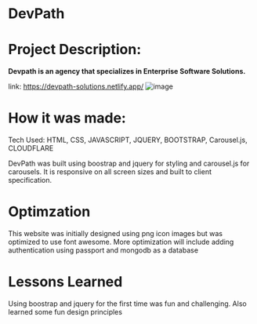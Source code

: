 # DevPath
# Project Description: 
**Devpath is an agency that specializes in Enterprise Software Solutions.** 

link: https://devpath-solutions.netlify.app/
![image](https://user-images.githubusercontent.com/49436342/190832298-b1baab62-bd99-4466-9e63-0da0e297f1ad.png)

# How it was made:
Tech Used: HTML, CSS, JAVASCRIPT, JQUERY, BOOTSTRAP, Carousel.js, CLOUDFLARE 

DevPath was built using boostrap and jquery for styling and carousel.js for carousels. It is responsive on all screen sizes and built to client specification. 

# Optimzation
This website was initially designed using png icon images but was optimized to use font awesome. More optimization will include adding authentication using passport and mongodb as a database

# Lessons Learned
Using boostrap and jquery for the first time was fun and challenging. Also learned some fun design principles

